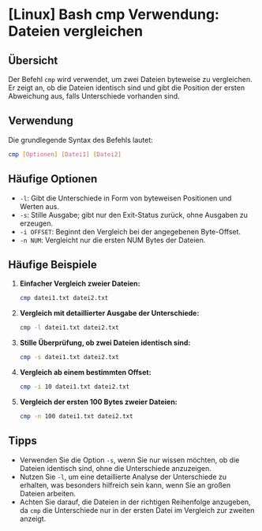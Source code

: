 # [Linux] Bash cmp Verwendung: Dateien vergleichen

## Übersicht
Der Befehl `cmp` wird verwendet, um zwei Dateien byteweise zu vergleichen. Er zeigt an, ob die Dateien identisch sind und gibt die Position der ersten Abweichung aus, falls Unterschiede vorhanden sind.

## Verwendung
Die grundlegende Syntax des Befehls lautet:

```bash
cmp [Optionen] [Datei1] [Datei2]
```

## Häufige Optionen
- `-l`: Gibt die Unterschiede in Form von byteweisen Positionen und Werten aus.
- `-s`: Stille Ausgabe; gibt nur den Exit-Status zurück, ohne Ausgaben zu erzeugen.
- `-i OFFSET`: Beginnt den Vergleich bei der angegebenen Byte-Offset.
- `-n NUM`: Vergleicht nur die ersten NUM Bytes der Dateien.

## Häufige Beispiele
1. **Einfacher Vergleich zweier Dateien:**
   ```bash
   cmp datei1.txt datei2.txt
   ```

2. **Vergleich mit detaillierter Ausgabe der Unterschiede:**
   ```bash
   cmp -l datei1.txt datei2.txt
   ```

3. **Stille Überprüfung, ob zwei Dateien identisch sind:**
   ```bash
   cmp -s datei1.txt datei2.txt
   ```

4. **Vergleich ab einem bestimmten Offset:**
   ```bash
   cmp -i 10 datei1.txt datei2.txt
   ```

5. **Vergleich der ersten 100 Bytes zweier Dateien:**
   ```bash
   cmp -n 100 datei1.txt datei2.txt
   ```

## Tipps
- Verwenden Sie die Option `-s`, wenn Sie nur wissen möchten, ob die Dateien identisch sind, ohne die Unterschiede anzuzeigen.
- Nutzen Sie `-l`, um eine detaillierte Analyse der Unterschiede zu erhalten, was besonders hilfreich sein kann, wenn Sie an großen Dateien arbeiten.
- Achten Sie darauf, die Dateien in der richtigen Reihenfolge anzugeben, da `cmp` die Unterschiede nur in der ersten Datei im Vergleich zur zweiten anzeigt.